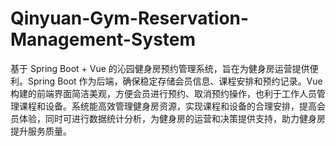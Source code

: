 # Qinyuan-Gym-Reservation-Management-System
基于 Spring Boot + Vue 的沁园健身房预约管理系统，旨在为健身房运营提供便利。Spring Boot 作为后端，确保稳定存储会员信息、课程安排和预约记录。Vue 构建的前端界面简洁美观，方便会员进行预约、取消预约操作，也利于工作人员管理课程和设备。系统能高效管理健身房资源，实现课程和设备的合理安排，提高会员体验，同时可进行数据统计分析，为健身房的运营和决策提供支持，助力健身房提升服务质量。
